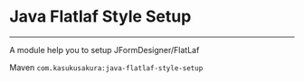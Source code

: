 # Java Flatlaf Style Setup

------------------

A module help you to setup JFormDesigner/FlatLaf

Maven `com.kasukusakura:java-flatlaf-style-setup`

